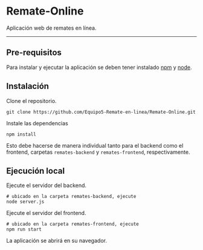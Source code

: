 # Remate-Online

Aplicación web de remates en línea.

---

## Pre-requisitos

Para instalar y ejecutar la aplicación se deben tener instalado [npm](https://www.npmjs.com/) y [node](https://nodejs.org/en/).

## Instalación

Clone el repositorio.

```shell
git clone https://github.com/Equipo5-Remate-en-linea/Remate-Online.git
```

Instale las dependencias

```shell
npm install
```

Esto debe hacerse de manera individual tanto para el backend como el frontend, carpetas `remates-backend` y `remates-frontend`, respectivamente.

## Ejecución local

Ejecute el servidor del backend.

```shell
# ubicado en la carpeta remates-backend, ejecute
node server.js
```

Ejecute el servidor del frontend.

```shell
# ubicado en la carpeta remates-frontend, ejecute
npm run start
```

La aplicación se abrirá en su navegador.
